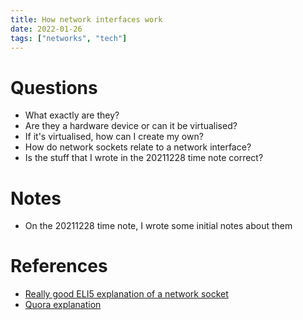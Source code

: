 ```yaml
---
title: How network interfaces work
date: 2022-01-26
tags: ["networks", "tech"]
---
```


# Questions

* What exactly are they?
* Are they a hardware device or can it be virtualised?
* If it's virtualised, how can I create my own?
* How do network sockets relate to a network interface?
* Is the stuff that I wrote in the 20211228 time note correct?

# Notes

* On the 20211228 time note, I wrote some initial notes about them

# References

* [Really good ELI5 explanation of a network socket](https://www.reddit.com/r/explainlikeimfive/comments/2kwcn9/eli5_function_of_a_networking_socket/)
* [Quora explanation](https://www.quora.com/How-does-the-network-interface-card-speak-to-the-rest-of-the-computer-and-ultimately-modify-the-data-in-a-socket-file)
